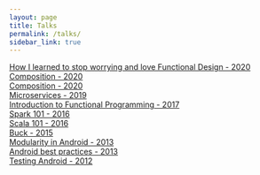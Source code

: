 ```yaml
---
layout: page
title: Talks
permalink: /talks/
sidebar_link: true
---
```


[How I learned to stop worrying and love Functional Design - 2020](20201022_hlswlfd/index.html)<br/>
[Composition - 2020](20200916_composition_revisited/index.html)<br/>
[Composition - 2020](20200615_composability/index.html)<br/>
[Microservices - 2019](20191120_microservices/index.html)<br/>
[Introduction to Functional Programming - 2017](http://francistoth.github.io/talks/old_format/intro_to_fp.html)<br/>
[Spark 101 - 2016](http://francistoth.github.io/talks/old_format/spark_101.html)<br/>
[Scala 101 - 2016](http://francistoth.github.io/talks/old_format/scala_101.html)<br/>
[Buck - 2015](http://slides.com/tothfrancis/introduction-to-buck/fullscreen#/)<br/>
[Modularity in Android - 2013](https://prezi.com/jfruyhemc9uh/android-montreal-best-practices-modularity/)<br/>
[Android best practices - 2013](https://prezi.com/f2vue-ba2ybp/confoo-2013-android-best-practices/)<br/>
[Testing Android - 2012](https://prezi.com/-m4rprzvgs1p/confoo-2012-testing-android-apps/)